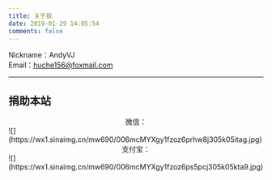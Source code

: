 ```yaml
---
title: 关于我
date: 2019-01-29 14:05:54
comments: false
---
```


Nickname：AndyVJ  
Email：huche156@foxmail.com  

---

## 捐助本站

<center>微信：</center>  
![](https://wx1.sinaimg.cn/mw690/006mcMYXgy1fzoz6prhw8j305k05itag.jpg)

<center>支付宝：</center>  
![](https://wx1.sinaimg.cn/mw690/006mcMYXgy1fzoz6ps5pcj305k05kta9.jpg)


